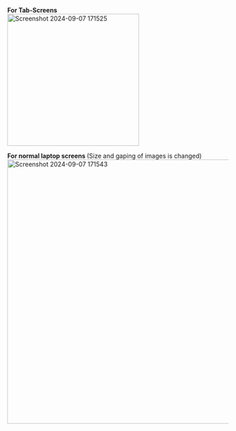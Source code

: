 <b>For Tab-Screens</b><br>
<img src="https://github.com/user-attachments/assets/c6f7b7d9-73fa-46ff-ad7c-415f415c9d34" width="300" alt="Screenshot 2024-09-07 171525">

<b>For normal laptop screens </b>(Size and gaping of images is changed)<br>
<img src="https://github.com/user-attachments/assets/d8eae7a6-0211-4e9b-8ba3-707340693ee0" width="600" alt="Screenshot 2024-09-07 171543">
